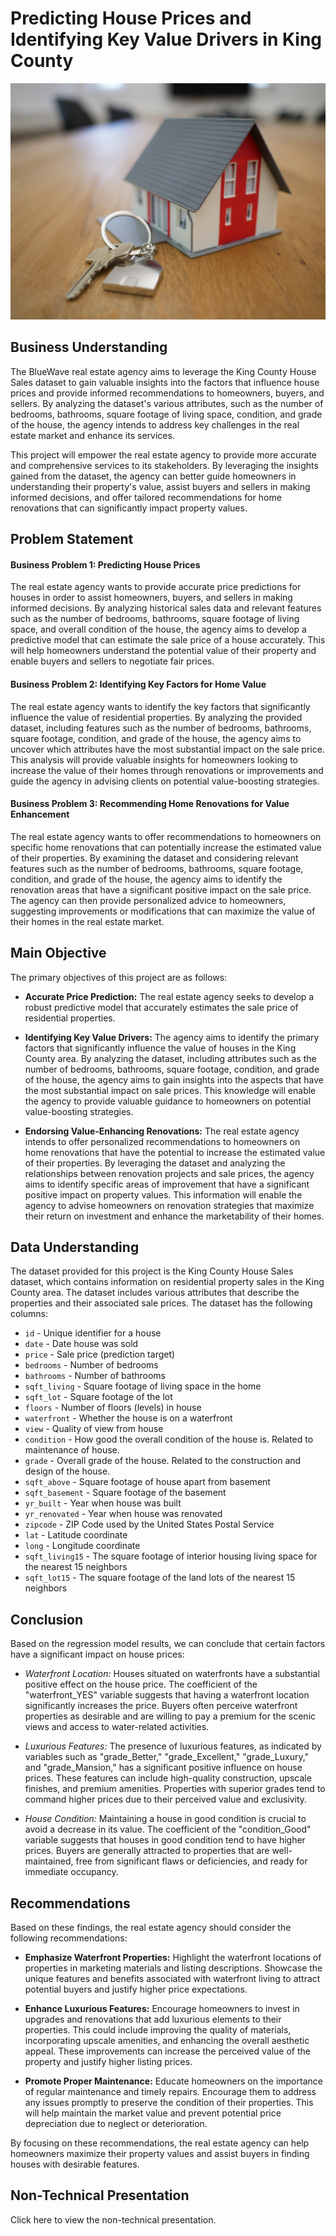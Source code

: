 # Predicting House Prices and Identifying Key Value Drivers in King County

![home](https://github.com/foaxy/Phase2_Project/blob/main/Images/home.jpg)

## Business Understanding

The BlueWave real estate agency aims to leverage the King County House Sales dataset to gain valuable insights into the factors that influence house prices and provide informed recommendations to homeowners, buyers, and sellers. By analyzing the dataset's various attributes, such as the number of bedrooms, bathrooms, square footage of living space, condition, and grade of the house, the agency intends to address key challenges in the real estate market and enhance its services.

This project will empower the real estate agency to provide more accurate and comprehensive services to its stakeholders. By leveraging the insights gained from the dataset, the agency can better guide homeowners in understanding their property's value, assist buyers and sellers in making informed decisions, and offer tailored recommendations for home renovations that can significantly impact property values.

## Problem Statement

#### Business Problem 1: Predicting House Prices

The real estate agency wants to provide accurate price predictions for houses in order to assist homeowners, buyers, and sellers in making informed decisions. By analyzing historical sales data and relevant features such as the number of bedrooms, bathrooms, square footage of living space, and overall condition of the house, the agency aims to develop a predictive model that can estimate the sale price of a house accurately. This will help homeowners understand the potential value of their property and enable buyers and sellers to negotiate fair prices.

#### Business Problem 2: Identifying Key Factors for Home Value

The real estate agency wants to identify the key factors that significantly influence the value of residential properties. By analyzing the provided dataset, including features such as the number of bedrooms, bathrooms, square footage, condition, and grade of the house, the agency aims to uncover which attributes have the most substantial impact on the sale price. This analysis will provide valuable insights for homeowners looking to increase the value of their homes through renovations or improvements and guide the agency in advising clients on potential value-boosting strategies.

#### Business Problem 3: Recommending Home Renovations for Value Enhancement

The real estate agency wants to offer recommendations to homeowners on specific home renovations that can potentially increase the estimated value of their properties. By examining the dataset and considering relevant features such as the number of bedrooms, bathrooms, square footage, condition, and grade of the house, the agency aims to identify the renovation areas that have a significant positive impact on the sale price. The agency can then provide personalized advice to homeowners, suggesting improvements or modifications that can maximize the value of their homes in the real estate market.

## Main Objective

The primary objectives of this project are as follows:

- **Accurate Price Prediction:** The real estate agency seeks to develop a robust predictive model that accurately estimates the sale price of residential properties.

- **Identifying Key Value Drivers:** The agency aims to identify the primary factors that significantly influence the value of houses in the King County area. By analyzing the dataset, including attributes such as the number of bedrooms, bathrooms, square footage, condition, and grade of the house, the agency aims to gain insights into the aspects that have the most substantial impact on sale prices. This knowledge will enable the agency to provide valuable guidance to homeowners on potential value-boosting strategies.

- **Endorsing Value-Enhancing Renovations:** The real estate agency intends to offer personalized recommendations to homeowners on home renovations that have the potential to increase the estimated value of their properties. By leveraging the dataset and analyzing the relationships between renovation projects and sale prices, the agency aims to identify specific areas of improvement that have a significant positive impact on property values. This information will enable the agency to advise homeowners on renovation strategies that maximize their return on investment and enhance the marketability of their homes.

## Data Understanding

The dataset provided for this project is the King County House Sales dataset, which contains information on residential property sales in the King County area. The dataset includes various attributes that describe the properties and their associated sale prices. The dataset has the following columns:

* `id` - Unique identifier for a house
* `date` - Date house was sold
* `price` - Sale price (prediction target)
* `bedrooms` - Number of bedrooms
* `bathrooms` - Number of bathrooms
* `sqft_living` - Square footage of living space in the home
* `sqft_lot` - Square footage of the lot
* `floors` - Number of floors (levels) in house
* `waterfront` - Whether the house is on a waterfront
* `view` - Quality of view from house
* `condition` - How good the overall condition of the house is. Related to maintenance of house.
* `grade` - Overall grade of the house. Related to the construction and design of the house.
* `sqft_above` - Square footage of house apart from basement
* `sqft_basement` - Square footage of the basement
* `yr_built` - Year when house was built
* `yr_renovated` - Year when house was renovated
* `zipcode` - ZIP Code used by the United States Postal Service
* `lat` - Latitude coordinate
* `long` - Longitude coordinate
* `sqft_living15` - The square footage of interior housing living space for the nearest 15 neighbors
* `sqft_lot15` - The square footage of the land lots of the nearest 15 neighbors

## Conclusion

Based on the regression model results, we can conclude that certain factors have a significant impact on house prices:

- *Waterfront Location:* Houses situated on waterfronts have a substantial positive effect on the house price. The coefficient of the "waterfront_YES" variable suggests that having a waterfront location significantly increases the price. Buyers often perceive waterfront properties as desirable and are willing to pay a premium for the scenic views and access to water-related activities.

- *Luxurious Features:* The presence of luxurious features, as indicated by variables such as "grade_Better," "grade_Excellent," "grade_Luxury," and "grade_Mansion," has a significant positive influence on house prices. These features can include high-quality construction, upscale finishes, and premium amenities. Properties with superior grades tend to command higher prices due to their perceived value and exclusivity.

- *House Condition:* Maintaining a house in good condition is crucial to avoid a decrease in its value. The coefficient of the "condition_Good" variable suggests that houses in good condition tend to have higher prices. Buyers are generally attracted to properties that are well-maintained, free from significant flaws or deficiencies, and ready for immediate occupancy.

## Recommendations

Based on these findings, the real estate agency should consider the following recommendations:

- **Emphasize Waterfront Properties:** Highlight the waterfront locations of properties in marketing materials and listing descriptions. Showcase the unique features and benefits associated with waterfront living to attract potential buyers and justify higher price expectations.

- **Enhance Luxurious Features:** Encourage homeowners to invest in upgrades and renovations that add luxurious elements to their properties. This could include improving the quality of materials, incorporating upscale amenities, and enhancing the overall aesthetic appeal. These improvements can increase the perceived value of the property and justify higher listing prices.

- **Promote Proper Maintenance:** Educate homeowners on the importance of regular maintenance and timely repairs. Encourage them to address any issues promptly to preserve the condition of their properties. This will help maintain the market value and prevent potential price depreciation due to neglect or deterioration.

By focusing on these recommendations, the real estate agency can help homeowners maximize their property values and assist buyers in finding houses with desirable features.

## Non-Technical Presentation

Click here to view the non-technical presentation.
